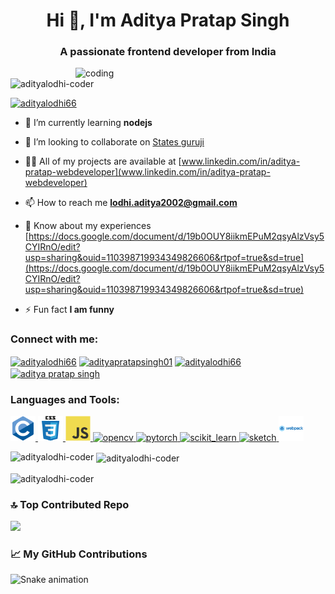 <h1 align="center">Hi 👋, I'm Aditya Pratap Singh</h1>
<h3 align="center">A passionate frontend developer from India</h3>

<img align="right" alt="coding" width="400" src="https://user-images.githubusercontent.com/55389276/140866485-8fb1c876-9a8f-4d6a-98dc-08c4981eaf70.gif">


<p align="left"> <img src="https://komarev.com/ghpvc/?username=adityalodhi-coder&label=Profile%20views&color=0e75b6&style=flat" alt="adityalodhi-coder" /> </p>

<p align="left"> <a href="https://twitter.com/AdityaPrat62595" target="blank"><img src="https://img.shields.io/twitter/follow/AdityaPrat62595?logo=twitter&style=for-the-badge" alt="adityalodhi66" /></a> </p>

- 🌱 I’m currently learning **nodejs**

- 👯 I’m looking to collaborate on [States guruji](https://www.statsguruji.com/)

- 👨‍💻 All of my projects are available at [www.linkedin.com/in/aditya-pratap-webdeveloper](www.linkedin.com/in/aditya-pratap-webdeveloper)

- 📫 How to reach me **lodhi.aditya2002@gmail.com**

- 📄 Know about my experiences [https://docs.google.com/document/d/19b0OUY8iikmEPuM2qsyAlzVsy5CYIRnO/edit?usp=sharing&ouid=110398719934349826606&rtpof=true&sd=true](https://docs.google.com/document/d/19b0OUY8iikmEPuM2qsyAlzVsy5CYIRnO/edit?usp=sharing&ouid=110398719934349826606&rtpof=true&sd=true)

- ⚡ Fun fact **I am funny**

<h3 align="left">Connect with me:</h3>
<p align="left">
<a href="https://twitter.com/AdityaPrat62595" target="blank"><img align="center" src="https://raw.githubusercontent.com/rahuldkjain/github-profile-readme-generator/master/src/images/icons/Social/twitter.svg" alt="adityalodhi66" height="30" width="40" /></a>
<a href="https://linkedin.com/in/adityapratapsingh01" target="blank"><img align="center" src="https://raw.githubusercontent.com/rahuldkjain/github-profile-readme-generator/master/src/images/icons/Social/linked-in-alt.svg" alt="adityapratapsingh01" height="30" width="40" /></a>
<a href="https://instagram.com/adityalodhi66" target="blank"><img align="center" src="https://raw.githubusercontent.com/rahuldkjain/github-profile-readme-generator/master/src/images/icons/Social/instagram.svg" alt="adityalodhi66" height="30" width="40" /></a>
<a href="https://www.youtube.com/c/aditya pratap singh" target="blank"><img align="center" src="https://raw.githubusercontent.com/rahuldkjain/github-profile-readme-generator/master/src/images/icons/Social/youtube.svg" alt="aditya pratap singh" height="30" width="40" /></a>
</p>

<h3 align="left">Languages and Tools:</h3>
<p align="left"> <a href="https://www.cprogramming.com/" target="_blank" rel="noreferrer"> <img src="https://raw.githubusercontent.com/devicons/devicon/master/icons/c/c-original.svg" alt="c" width="40" height="40"/> </a> <a href="https://www.w3schools.com/css/" target="_blank" rel="noreferrer"> <img src="https://raw.githubusercontent.com/devicons/devicon/master/icons/css3/css3-original-wordmark.svg" alt="css3" width="40" height="40"/> </a> <a href="https://developer.mozilla.org/en-US/docs/Web/JavaScript" target="_blank" rel="noreferrer"> <img src="https://raw.githubusercontent.com/devicons/devicon/master/icons/javascript/javascript-original.svg" alt="javascript" width="40" height="40"/> </a> <a href="https://opencv.org/" target="_blank" rel="noreferrer"> <img src="https://www.vectorlogo.zone/logos/opencv/opencv-icon.svg" alt="opencv" width="40" height="40"/> </a> <a href="https://pytorch.org/" target="_blank" rel="noreferrer"> <img src="https://www.vectorlogo.zone/logos/pytorch/pytorch-icon.svg" alt="pytorch" width="40" height="40"/> </a> <a href="https://scikit-learn.org/" target="_blank" rel="noreferrer"> <img src="https://upload.wikimedia.org/wikipedia/commons/0/05/Scikit_learn_logo_small.svg" alt="scikit_learn" width="40" height="40"/> </a> <a href="https://www.sketch.com/" target="_blank" rel="noreferrer"> <img src="https://www.vectorlogo.zone/logos/sketchapp/sketchapp-icon.svg" alt="sketch" width="40" height="40"/> </a> <a href="https://webpack.js.org" target="_blank" rel="noreferrer"> <img src="https://raw.githubusercontent.com/devicons/devicon/d00d0969292a6569d45b06d3f350f463a0107b0d/icons/webpack/webpack-original-wordmark.svg" alt="webpack" width="40" height="40"/> </a> </p>

<p><img align="left" src="https://github-readme-stats.vercel.app/api/top-langs?username=adityalodhi-coder&show_icons=true&locale=en&layout=compact" alt="adityalodhi-coder" /></p>

<p>&nbsp;<img align="center" src="https://github-readme-stats.vercel.app/api?username=adityalodhi-coder&show_icons=true&locale=en" alt="adityalodhi-coder" /></p>

<p><img align="center" src="https://github-readme-streak-stats.herokuapp.com/?user=adityalodhi-coder&" alt="adityalodhi-coder" /></p>

### 🔝 Top Contributed Repo
![](https://github-contributor-stats.vercel.app/api?username=adityalodhi-coder&limit=5&theme=flat&combine_all_yearly_contributions=true)

### 📈 My GitHub Contributions
![Snake animation](https://github.com/adityalodhi-coder/adityalodhi-coder/blob/output/github-contribution-grid-snake.svg)
